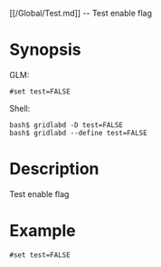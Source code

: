 [[/Global/Test.md]] -- Test enable flag

# Synopsis
GLM:
~~~
#set test=FALSE
~~~
Shell:
~~~
bash$ gridlabd -D test=FALSE
bash$ gridlabd --define test=FALSE
~~~

# Description

Test enable flag

# Example

~~~
#set test=FALSE
~~~
